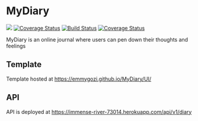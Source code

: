 # MyDiary
<a href="https://codeclimate.com/github/emmygozi/MyDiary/maintainability"><img src="https://api.codeclimate.com/v1/badges/0f42795d78882890ca28/maintainability" /></a> [![Coverage Status](https://coveralls.io/repos/github/emmygozi/MyDiary/badge.svg?branch=ft-add-error-handler-159156539)](https://coveralls.io/github/emmygozi/MyDiary?branch=ft-add-error-handler-159156539) [![Build Status](https://travis-ci.org/emmygozi/MyDiary.svg?branch=ft-add-error-handler-159156539)](https://travis-ci.org/emmygozi/MyDiary) [![Coverage Status](https://coveralls.io/repos/github/emmygozi/MyDiary/badge.svg?branch=ft-add-error-handler-159156539)](https://coveralls.io/github/emmygozi/MyDiary?branch=ft-add-error-handler-159156539)

MyDiary is an online journal where users can pen down their thoughts and feelings

## Template
Template hosted at https://emmygozi.github.io/MyDiary/UI/

## API 
API is deployed at  https://immense-river-73014.herokuapp.com/api/v1/diary
